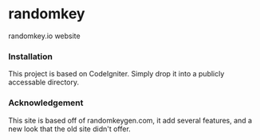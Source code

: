 randomkey
=========

randomkey.io website

### Installation

This project is based on CodeIgniter.  Simply drop it into a publicly accessable directory.

### Acknowledgement

This site is based off of randomkeygen.com, it add several features, and a new look that the old site didn't offer.